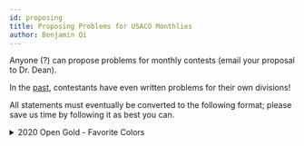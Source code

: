 ```yaml
---
id: proposing
title: Proposing Problems for USACO Monthlies
author: Benjamin Qi
---
```


Anyone (?) can propose problems for monthly contests (email your proposal to Dr. Dean). 

<!-- END DESCRIPTION -->

In the [past](http://www.usaco.org/index.php?page=viewproblem2&cpid=817), contestants have even written problems for their own divisions!

All statements must eventually be converted to the following format; please save us time by following it as best you can.

<details>

<summary>2020 Open Gold - Favorite Colors</summary>

```
http://www.usaco.org/index.php?page=viewproblem2&cpid=1042
bolded text should be surrounded by [b][/b], italics by [i][/i]
use [ol][/ol] for numbered list
---

Each of Farmer John's $N$ cows ($1\le N\le 2\cdot 10^5$) has a favorite color.
The cows are conveniently labeled $1\ldots N$ (as always), and each color can be
represented by an integer in the range $1\ldots N$.

There exist $M$ pairs of cows $(a,b)$ such that cow $b$ admires cow $a$
($1\le M\le 2\cdot 10^5$). It is possible that $a=b$, in which case a cow
admires herself. For any color $c$, if cows $x$ and $y$ both admire a cow with
favorite color $c$, then $x$ and $y$ share the same favorite color.

Given this information, determine an assignment of cows to favorite colors such
that the number of distinct favorite colors among all cows is maximized.  As
there are multiple assignments that satisfy this property, output the
lexicographically smallest one (meaning that you should take the assignment that
minimizes the colors assigned to cows $1\ldots N$ in that order).

[input]
The first line contains $N$ and $M$.

The next $M$ lines each contain two space-separated integers $a$ and $b$
($1\le a,b\le N$), denoting that cow $b$ admires cow $a$. The same pair may
appear more than once in the input.
[/input]

[output]
For each $i$ in $1\ldots N$, output the color of cow $i$ in the desired
assignment on a new line.
[/output]

[example]

In the attached image, the circles with bolded borders represent the cows with 
favorite color 1.

[section|SCORING:]

[ul]

[li]Test cases 2-3 satisfy $N,M\le 10^3$. [/li] 

[li]Test cases 4-10 satisfy no additional constraints. [/li]

[/ul]

[/section]
```

</details>